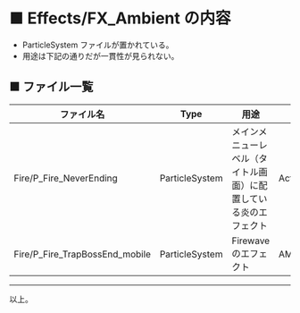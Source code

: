 # ■ Effects/FX_Ambient の内容
* ParticleSystem ファイルが置かれている。
* 用途は下記の通りだが一貫性が見られない。

## ■ ファイル一覧

| ファイル名 | Type | 用途 | 参照元 |
| ----- | ----- | ----- | ----- |
| Fire/P_Fire_NeverEnding | ParticleSystem | メインメニューレベル（タイトル画面）に配置している炎のエフェクト | ActionRPG_Main |
| Fire/P_Fire_TrapBossEnd_mobile | ParticleSystem | Firewave のエフェクト | AM_Skill_Firewave |

----
以上。
